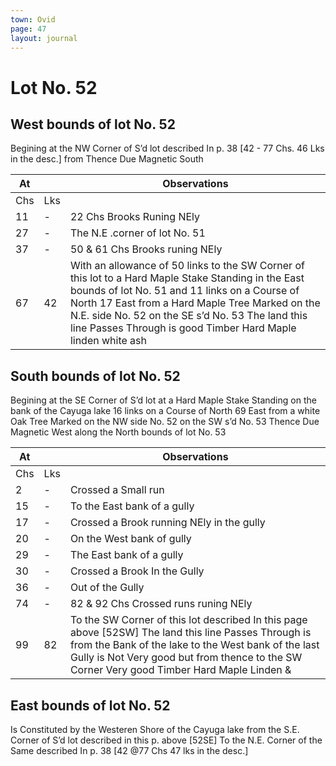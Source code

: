```yaml
---
town: Ovid
page: 47
layout: journal
---
```


# Lot No. 52

## West bounds of lot No. 52

Begining at the NW Corner of S’d lot described In p. 38 [42 - 77 Chs. 46 Lks in the desc.] from Thence Due Magnetic South

| At |    | Observations |
| -- | -- | ------------ |
| Chs | Lks | |
11 | - | 22 Chs  Brooks Runing NEly
27 | - | The N.E .corner of lot No. 51
37 | - | 50 & 61 Chs Brooks runing NEly
67 | 42 | With an allowance of 50 links to the SW Corner of this lot to a Hard Maple Stake Standing in the East bounds of lot No. 51 and 11 links on a Course of North 17 East from a Hard Maple Tree Marked on the N.E. side No. 52 on the SE s’d No. 53 The land this line Passes Through is good Timber Hard Maple linden white ash

## South bounds of lot No. 52

Begining at the SE Corner of S’d lot at a Hard Maple Stake Standing on the bank of the Cayuga lake 16 links on a Course of North 69 East from a white Oak Tree Marked on the NW side No. 52 on the SW s’d No. 53 Thence Due Magnetic West along the North bounds of lot No. 53

| At |    | Observations |
| -- | -- | ------------ |
| Chs | Lks | |
2 | - | Crossed a Small run
15 | - | To the East bank of a gully
17 | - | Crossed a Brook running NEly in the gully
20 | - | On the West bank of gully
29 | - | The East bank of a gully
30 | - | Crossed a Brook In the Gully
36 | - | Out of the Gully
74 | - | 82 & 92 Chs Crossed runs runing NEly
99 | 82 | To the SW Corner of this lot described In this page above [52SW]  The land this line Passes Through is from the Bank of the lake to the West bank of the last Gully is Not Very good but from thence to the SW Corner Very good Timber Hard Maple Linden &

## East bounds of lot No. 52

Is Constituted by the Westeren Shore of the Cayuga lake from the S.E. Corner of S’d lot described in this p. above [52SE] To the N.E. Corner of the Same described In p. 38 [42 @77 Chs 47 lks in the desc.]
